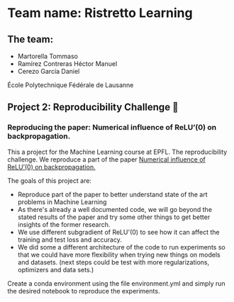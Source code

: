 # Team name: Ristretto Learning

## The team:
- Martorella Tommaso
- Ramírez Contreras Héctor Manuel
- Cerezo García Daniel  

École Polytechnique Fédérale de Lausanne

## Project 2: Reproducibility Challenge 🚀️

### Reproducing the paper: Numerical influence of ReLU’(0) on backpropagation.

This a project for the Machine Learning course at EPFL. The reproducibility challenge.
We reproduce a part of the paper [Numerical influence of ReLU’(0) on backpropagation.](https://github.com/deel-ai/relu-prime)

The goals of this project are:

* Reproduce part of the paper to better understand state of the art problems in Machine Learning
* As there's already a well documented code, we will go beyond the stated results of the paper and try some other things to get better insights of the former research.
* We use different subgradient of ReLU'(0) to see how it can affect the training and test loss and accuracy.
* We did some a different architecture of the code to run experiments so that we could have more flexibility when trying new things on models and datasets. (next steps could be test with more regularizations, optimizers and data sets.)

Create a conda environment using the file environment.yml and simply run the desired notebook to reproduce the experiments.


